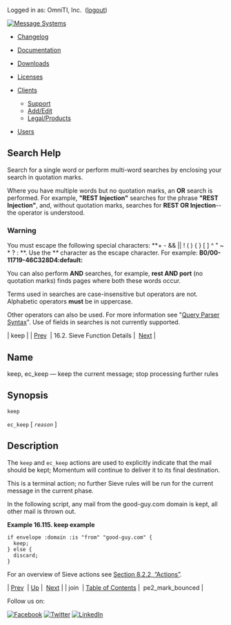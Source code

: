 Logged in as: OmniTI, Inc.  ([logout](https://support.messagesystems.com/logout.php))

[![Message Systems](https://support.messagesystems.com/images/ms-white205.png)](https://support.messagesystems.com/start.php) 

*   [Changelog](https://support.messagesystems.com/start.php?show=changelog)
*   [Documentation](https://support.messagesystems.com/docs/)
*   [Downloads](https://support.messagesystems.com/start.php)

*   [Licenses](https://support.messagesystems.com/license_summary.php)
*   <a href="">Clients</a>
    *   [Support](https://support.messagesystems.com/cs.php)
    *   [Add/Edit](https://support.messagesystems.com/edit_client.php)
    *   [Legal/Products](https://support.messagesystems.com/edit_products.php)
*   [Users](https://support.messagesystems.com/edit_customer.php)

## Search Help

Search for a single word or perform multi-word searches by enclosing your search in quotation marks.

Where you have multiple words but no quotation marks, an **OR** search is performed. For example, **"REST Injection"** searches for the phrase **"REST Injection"**, and, without quotation marks, searches for **REST OR Injection**--the operator is understood.

### Warning

You must escape the following special characters: **+ - && || ! ( ) { } [ ] ^ " ~ * ? : \**. Use the **\** character as the escape character. For example: **B0/00-11719-46C328D4\:default\:**

You can also perform **AND** searches, for example, **rest AND port** (no quotation marks) finds pages where both these words occur.

Terms used in searches are case-insensitive but operators are not. Alphabetic operators **must** be in uppercase.

Other operators can also be used. For more information see "[Query Parser Syntax](https://lucene.apache.org/core/old_versioned_docs/versions/3_0_0/queryparsersyntax.html)". Use of fields in searches is not currently supported.

| keep |
| [Prev](sieve.ref.join.php)  | 16.2. Sieve Function Details |  [Next](sieve.ref.pe2_mark_bounced.php) |

<a name="sieve.ref.keep"></a>
## Name

keep, ec_keep — keep the current message; stop processing further rules

## Synopsis

`keep`

`ec_keep` [ *`reason`* ]

<a name="idp31035952"></a>
## Description

The `keep` and `ec_keep` actions are used to explicitly indicate that the mail should be kept; Momentum will continue to deliver it to its final destination.

This is a terminal action; no further Sieve rules will be run for the current message in the current phase.

In the following script, any mail from the good-guy.com domain is kept, all other mail is thrown out.

<a name="example.keep"></a>

**Example 16.115. keep example**

```
if envelope :domain :is "from" "good-guy.com" {
  keep;
} else {
  discard;
}
```

For an overview of Sieve actions see [Section 8.2.2, “Actions”](sieve.syntax.basic.php#sieve.syntax.basic.actions "8.2.2. Actions").

| [Prev](sieve.ref.join.php)  | [Up](sieve.ref.files.php) |  [Next](sieve.ref.pe2_mark_bounced.php) |
| join  | [Table of Contents](index.php) |  pe2_mark_bounced |

Follow us on:

[![Facebook](https://support.messagesystems.com/images/icon-facebook.png)](http://www.facebook.com/messagesystems) [![Twitter](https://support.messagesystems.com/images/icon-twitter.png)](http://twitter.com/#!/MessageSystems) [![LinkedIn](https://support.messagesystems.com/images/icon-linkedin.png)](http://www.linkedin.com/company/message-systems)